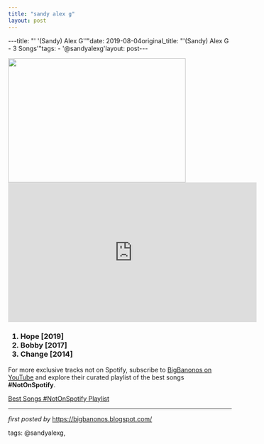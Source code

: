 ```yaml
---
title: "sandy alex g"
layout: post
---
```

---title: "' '(Sandy) Alex G''"date: 2019-08-04original_title: "'(Sandy) Alex G - 3 Songs'"tags:  - '@sandyalexg'layout: post---<div class="separator" ><a href="https://images.squarespace-cdn.com/content/v1/578d8a4c414fb5067c923627/1486033130857-GDQWQVE63C90LI335GQZ/ke17ZwdGBToddI8pDm48kNSgtl6A6xfHF9jyNDqHRqV7gQa3H78H3Y0txjaiv_0fDoOvxcdMmMKkDsyUqMSsMWxHk725yiiHCCLfrh8O1z5QPOohDIaIeljMHgDF5CVlOqpeNLcJ80NK65_fV7S1UT7MrQ-qtt5olueOg08WtfpoyAo95zadCrDfn7tE-TJKjBkG3vZhrwF2QN_o7hAYtQ/bal-alex-g-ottobar-beach-music-interview-2015.jpg" imageanchor="1"><img border="0" data-original-height="560" data-original-width="800" height="280" src="https://images.squarespace-cdn.com/content/v1/578d8a4c414fb5067c923627/1486033130857-GDQWQVE63C90LI335GQZ/ke17ZwdGBToddI8pDm48kNSgtl6A6xfHF9jyNDqHRqV7gQa3H78H3Y0txjaiv_0fDoOvxcdMmMKkDsyUqMSsMWxHk725yiiHCCLfrh8O1z5QPOohDIaIeljMHgDF5CVlOqpeNLcJ80NK65_fV7S1UT7MrQ-qtt5olueOg08WtfpoyAo95zadCrDfn7tE-TJKjBkG3vZhrwF2QN_o7hAYtQ/bal-alex-g-ottobar-beach-music-interview-2015.jpg" width="400" /></a></div><iframe allow="accelerometer; autoplay; encrypted-media; gyroscope; picture-in-picture" allowfullscreen="" frameborder="0" height="315" src="https://www.youtube.com/embed/videoseries?list=PLtuNtuTatqI2WzjCq97XSsiVaim3XZtOk" width="560"></iframe> <br /><h3><ol><li>Hope [2019]</li><li>Bobby [2017]</li><li>Change [2014]</li></ol></h3><!--Subscribe and Playlist Links--><div>    <p>For more exclusive tracks not on Spotify, subscribe to <a href="https://www.youtube.com/@BigBanonos" target="_blank">BigBanonos on YouTube</a> and explore their curated playlist of the best songs <strong>#NotOnSpotify</strong>.</p>    <p><a href="https://www.youtube.com/playlist?list=PLtuNtuTatqI0kFahUCbtbfenC_ET5O_tr" target="_blank">Best Songs #NotOnSpotify Playlist<br /></a></p></div><hr /><p><em>first posted by</em> <a href="https://bigbanonos.blogspot.com/" rel="noopener" target="_new">https://bigbanonos.blogspot.com/</a></p><p>tags: @sandyalexg,</p>